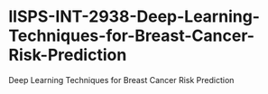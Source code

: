 # llSPS-INT-2938-Deep-Learning-Techniques-for-Breast-Cancer-Risk-Prediction
Deep Learning Techniques for Breast Cancer Risk Prediction
